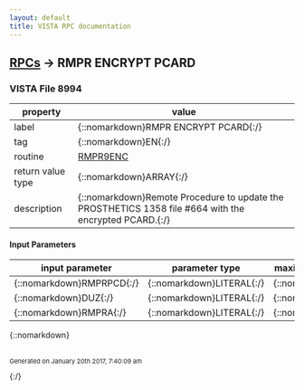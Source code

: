 ```yaml
---
layout: default
title: VISTA RPC documentation
---
```




## [RPCs](TableOfContent.md) &#8594; RMPR ENCRYPT PCARD 



### VISTA File 8994 


 property | value 
--- | --- 
 label | {::nomarkdown}RMPR ENCRYPT PCARD{:/}
 tag | {::nomarkdown}EN{:/}
 routine | [RMPR9ENC](http://code.osehra.org/dox/Routine_RMPR9ENC_source.html)
 return value type | {::nomarkdown}ARRAY{:/}
 description | {::nomarkdown}Remote Procedure to update the PROSTHETICS 1358 file #664 with the encrypted PCARD.{:/}

#### Input Parameters

| input parameter | parameter type | maximum data length | required | description | 
| --- | --- | --- | --- | --- | 
| {::nomarkdown}RMPRPCD{:/} | {::nomarkdown}LITERAL{:/} | {::nomarkdown}255{:/} |  |  | 
| {::nomarkdown}DUZ{:/} | {::nomarkdown}LITERAL{:/} | {::nomarkdown}6{:/} |  |  | 
| {::nomarkdown}RMPRA{:/} | {::nomarkdown}LITERAL{:/} | {::nomarkdown}30{:/} |  |  | 

{::nomarkdown} <br/><br/><p style="font-size: 11px">Generated on January 20th 2017, 7:40:09 am</p>{:/}